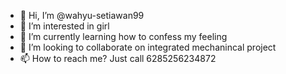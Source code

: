 - 👋 Hi, I’m @wahyu-setiawan99
- 👀 I’m interested in girl
- 🌱 I’m currently learning how to confess my feeling
- 💞️ I’m looking to collaborate on integrated mechanincal project
- 📫 How to reach me? Just call 6285256234872

<!---
wahyu-setiawan99/wahyu-setiawan99 is a ✨ special ✨ repository because its `README.md` (this file) appears on your GitHub profile.
You can click the Preview link to take a look at your changes.
--->
